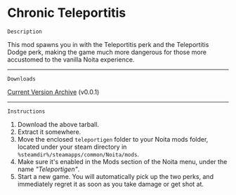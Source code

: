 # Chronic Teleportitis

    Description

This mod spawns you in with the Teleportitis perk and the Teleportitis Dodge perk, making the game much more dangerous for those more accustomed to the vanilla Noita experience.
___
    Downloads

[Current Version Archive](https://github.com/uptudev/chronic_teleportitis/releases/download/v0.0.1/chronic_teleportitis_v0.0.1.tar.gz) (v0.0.1)
___
    Instructions

1. Download the above tarball.
2. Extract it somewhere.
3. Move the enclosed `teleportigen` folder to your Noita mods folder, located under your steam directory in `%steamdir%/steamapps/common/Noita/mods`.
4. Make sure it's enabled in the Mods section of the Noita menu, under the name *"Teleportigen"*.
5. Start a new game. You will automatically pick up the two perks, and immediately regret it as soon as you take damage or get shot at.
